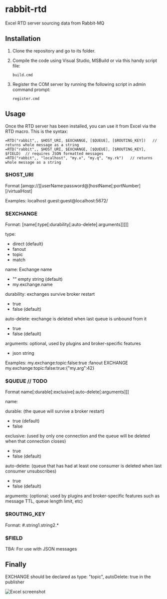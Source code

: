 # rabbit-rtd
Excel RTD server sourcing data from Rabbit-MQ


## Installation
1. Clone the repository and go to its folder.
2. Compile the code using Visual Studio, MSBuild or via this handy script file:

   `build.cmd`


3. Register the COM server by running the following script in admin command prompt:
   
   `register.cmd`

## Usage

Once the RTD server has been installed, you can use it from Excel via the RTD macro.
This is the syntax:
```
=RTD("rabbit",, $HOST_URI, $EXCHANGE, [$QUEUE], [$ROUTING_KEY])   // returns whole message as a string
=RTD("rabbit",, $HOST_URI, $EXCHANGE, [$QUEUE], [$ROUTING_KEY], $FIELD)  // requires JSON formatted messages
=RTD("rabbit",, "localhost", "my.x", "my.q", "my.rk")   // returns whole message as a string
```
### $HOST_URI
Format
   [amqp://][userName:password@]hostName[:portNumber][/virtualHost]

Examples:
   localhost
   guest:guest@localhost:5672/
   
### $EXCHANGE
Format:
  [name[:type[:durability[:auto-delete[:arguments]]]]]
   
type:
* direct     (default)
* fanout
* topic
* match
   
name: Exchange name
* "" empty string    (default)
* my.exchange.name
   
durability:  exchanges survive broker restart
* true      
* false     (default)
   
auto-delete:  exchange is deleted when last queue is unbound from it
* true      
* false     (default)
   
arguments:  optional, used by plugins and broker-specific features
* json string
   
Examples:
   my.exchange:topic:false:true
   :fanout
   EXCHANGE       
   my.exchange:topic:false:true:{"my.arg":42}

### $QUEUE // TODO

Format
   name[:durable[:exclusive[:auto-delete[:arguments]]]
   
name:
   
durable: (the queue will survive a broker restart)
* true (default)
* false

exclusive: (used by only one connection and the queue will be deleted when that connection closes)
* true
* false (default)
   
auto-delete: (queue that has had at least one consumer is deleted when last consumer unsubscribes)
* true
* false (default)
   
arguments: (optional; used by plugins and broker-specific features such as message TTL, queue length limit, etc)


### $ROUTING_KEY

Format:
   #.string1.string2.*

### $FIELD
TBA: For use with JSON messages

## Finally

EXCHANGE should be declared as type: "topic", autoDelete: true in the publisher

![Excel screenshot](doc/ice_video.gif)

